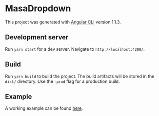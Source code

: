 # MasaDropdown

This project was generated with [Angular CLI](https://github.com/angular/angular-cli) version 1.1.3.

## Development server

Run `yarn start` for a dev server. Navigate to `http://localhost:4200/`.

## Build

Run `yarn build` to build the project. The build artifacts will be stored in the `dist/` directory. Use the `-prod` flag for a production build.

## Example

A working example can be found [here](https://masa-dropdown.000webhostapp.com/).
